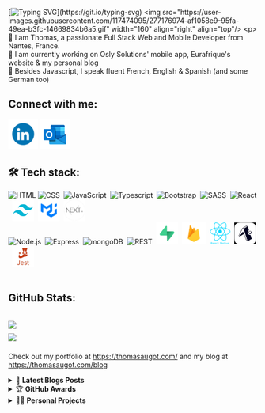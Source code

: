 [![Typing SVG](https://readme-typing-svg.herokuapp.com?font=Orbitron&size=30&pause=800&random=false&width=835&height=45&lines=Hi+there!+I+am+Thomas%2C;Welcome+to+my+Github+profile!)](https://git.io/typing-svg) 
	<img src="https://user-images.githubusercontent.com/117474095/277176974-af1058e9-95fa-49ea-b3fc-14669834b6a5.gif" width="160" align="right" align="top"/>
	<p>
		🌈 I am Thomas, a passionate Full Stack Web and Mobile Developer from Nantes, France.
		<br>
		💼 I am currently working on Osly Solutions' mobile app, Eurafrique's website & my personal blog
		<br>
		💬 Besides Javascript, I speak fluent French, English & Spanish (and some German too) 
	</p>
 
## Connect with me:
<a href="https://www.linkedin.com/in/thomas-augot" target="_blank"><img src="./372102050_LINKEDIN_ICON_TRANSPARENT_1080.gif" width="60" /></a>
<a href="mailto:thomas.augot@hotmail.fr"><img src="./outlooklogo.gif" width="60" /></a>

</p>

##  🛠 Tech stack:
<div>
	<img height="44" src="https://user-images.githubusercontent.com/25181517/192158954-f88b5814-d510-4564-b285-dff7d6400dad.png" alt="HTML" title="HTML" />
	<img height="44" src="https://user-images.githubusercontent.com/25181517/183898674-75a4a1b1-f960-4ea9-abcb-637170a00a75.png" alt="CSS" title="CSS" />&nbsp;
	<img height="44" src="https://user-images.githubusercontent.com/25181517/117447155-6a868a00-af3d-11eb-9cfe-245df15c9f3f.png" alt="JavaScript" title="JavaScript" />&nbsp;
	<img height="44" src="https://cdn.icon-icons.com/icons2/2415/PNG/512/typescript_original_logo_icon_146317.png" alt="Typescript" title="Typescript" />&nbsp;
	<img height="44" src="https://user-images.githubusercontent.com/25181517/183898054-b3d693d4-dafb-4808-a509-bab54cf5de34.png" alt="Bootstrap" title="Bootstrap" />&nbsp;
	<img height="44" src="https://avatars.githubusercontent.com/u/317889?s=200&v=4" alt="SASS" title="SASS" />&nbsp;
	<img height="44" src="https://user-images.githubusercontent.com/25181517/183897015-94a058a6-b86e-4e42-a37f-bf92061753e5.png" alt="React" title="React" />&nbsp;
	<img height="44" src="https://github.com/thomasaugot/portfolio/blob/main/src/components/Curriculum/Tailwind_CSS.png?raw=true" alt="Tailwind CSS" title="Tailwind CSS" />&nbsp;
	<img height="44" src="https://github.com/thomasaugot/portfolio/blob/main/src/components/Curriculum/MUI.png?raw=true" alt="Material UI" title="Material UI" />&nbsp;
	<img height="44" src="https://github.com/thomasaugot/portfolio/blob/main/src/components/Curriculum/nextjs.png?raw=true" alt="Next.JS" title="Next.JS" />&nbsp;<br>
	<img height="44" src="https://user-images.githubusercontent.com/25181517/183568594-85e280a7-0d7e-4d1a-9028-c8c2209e073c.png" alt="Node.js" title="Node.js" />&nbsp; 
	<img height="44" src="https://user-images.githubusercontent.com/25181517/183859966-a3462d8d-1bc7-4880-b353-e2cbed900ed6.png" alt="Express" title="Express" />&nbsp;
	<img height="44" src="https://user-images.githubusercontent.com/25181517/182884177-d48a8579-2cd0-447a-b9a6-ffc7cb02560e.png" alt="mongoDB" title="mongoDB" />&nbsp;
	<img height="44" src="https://user-images.githubusercontent.com/25181517/192107858-fe19f043-c502-4009-8c47-476fc89718ad.png" alt="REST" title="REST" />&nbsp;
	<img height="44" src="https://github.com/thomasaugot/portfolio/blob/a72623c6999d3fe2c7fae33ea37abfd3bac74353/src/components/Curriculum/supabase.png?raw=true" alt="Supabase" title="Supabase" />&nbsp;
	<img height="44" src="https://github.com/thomasaugot/portfolio/blob/main/src/components/Curriculum/firebase.png?raw=true" alt="Firebase" title="Firebase" />&nbsp;
	<img height="44" src="https://raw.githubusercontent.com/thomasaugot/portfolio/ecb3abec1c3eb516eb1f8944fe1bcd9132af1e77/src/components/Curriculum/react-native.png" alt="React native" title="React native" />&nbsp;
	<img height="44" src="https://github.com/thomasaugot/portfolio/blob/a72623c6999d3fe2c7fae33ea37abfd3bac74353/src/components/Curriculum/expo.png?raw=true" alt="Expo" title="Expo" />&nbsp;
	<img height="44" src="https://github.com/thomasaugot/portfolio/blob/main/src/components/Curriculum/jest.png?raw=true" alt="Jest" title="Jest" />&nbsp;
</div>
<br>

## GitHub Stats:
![](https://github-readme-streak-stats.herokuapp.com/?user=thomasaugot&theme=react)<br/>
![](https://github-readme-stats.vercel.app/api/top-langs/?username=thomasaugot&theme=react&include_all_commits=true&count_private=true&layout=compact)
--------

Check out my portfolio at https://thomasaugot.com/ and my blog at https://thomasaugot.com/blog

<details>
    <summary>&#128240 <b>Latest Blogs Posts</b></summary><br/>

- [Optimizing Performance in React Native](https://thomasaugot.com/blog/optimizing-performance-in-react-native)
- [Save yourself hours of coding with these CSS generators](https://thomasaugot.com/blog/save-yourself-hours-of-coding-with-these-CSS-generators)

</details>
<details>
    <summary>&#127942 <b>GitHub Awards</b></summary><br/>

![Github Trophy](https://github-profile-trophy.vercel.app/?username=thomasaugot)

</details>

<details>
    <summary>👨‍💻 <b>Personal Projects</b></summary><br/>

- Javascript Shooting Game, Rick vs Rats <br> Repo: https://github.com/thomasaugot/project-js-shooting-game , Demo: https://pickle-rick-shooting-game.netlify.app/
- Partymates <br> Repo client: https://github.com/thomasaugot/app-partymates-client , Repo server: https://github.com/thomasaugot/app-partymates-server , Demo: https://partymates.netlify.app/
- The Broke Globetrotter <br> Repo: https://github.com/project-web-app-cities/the-broke-globetrotter , Demo: https://the-broke-globetrotter.adaptable.app/
- Farmhouse Table <br> Repo: https://github.com/thomasaugot/farmhouse-table-website , Demo: https://farmhouse-table.netlify.app/
- Todayzzz todos <br> Repo: https://github.com/thomasaugot/typescript-todo-app , Demo: https://todayzzz-todos.netlify.app/
- Kingpad <br> Repo: https://github.com/thomasaugot/kp-next.js , Demo: https://kingpad-v1-1-new-figma.vercel.app/

</details>
